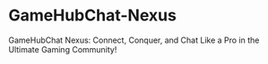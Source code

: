 # GameHubChat-Nexus
GameHubChat Nexus: Connect, Conquer, and Chat Like a Pro in the Ultimate Gaming Community!
